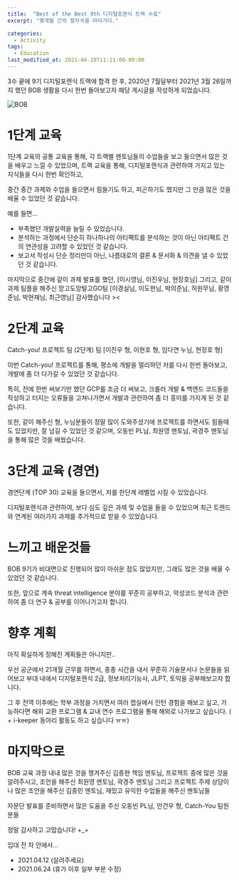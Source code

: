 ```yaml
---
title:  "Best of the Best 9th 디지털포렌식 트랙 수료"
excerpt: "몇개월 간의 발자국을 따라가다."

categories:
  - Activity
tags:
  - Education
last_modified_at: 2021-04-10T11:11:00-09:00
---
```


3수 끝에 9기 디지털포렌식 트랙에 합격 한 후, 2020년 7월달부터 2021년 3월 26일까지 했던 BOB 생활을 다시 한번 돌아보고자 해당 게시글을 작성하게 되었습니다.

![BOB](https://user-images.githubusercontent.com/20013953/129319092-34754880-f260-4282-8789-eac5035c8619.jpg)

# 1단계 교육

1단계 교육의 공통 교육을 통해, 각 트랙별 멘토님들의 수업들을 보고 들으면서 많은 것을 배우고 느낄 수 있었으며, 트랙 교육을 통해, 디지털포렌식과 관련하여 가지고 있는 지식들을 다시 한번 확인하고,

중간 중간 과제와 수업을 들으면서 힘들기도 하고, 피곤하기도 했지만 그 만큼 많은 것을 배울 수 있었던 것 같습니다.

예를 들면...

- 부족했던 개발실력을 늘릴 수 있었습니다.
- 분석하는 과정에서 단순히 하나하나의 아티팩트를 분석하는 것이 아닌 아티팩트 간의 연관성을 고려할 수 있었던 것 같습니다.
- 보고서 작성시 단순 정리만이 아닌, 나름대로의 결론 & 문서화 & 의견을 낼 수 있었던 것 같습니다.

마지막으로 중간에 같이 과제 발표를 했던, [이시영님, 이진우님, 현장호님] 그리고, 같이 과제 팀플을 해주신 망고도망털고GO팀 [이경실님, 이도현님, 박의준님, 허원무님, 황영준님, 박현재님, 최근영님] 감사했습니다 ><

# 2단계 교육

Catch-you! 프로젝트 팀 (2단계) 팀 [이진우 형, 이현호 형, 임다연 누님, 현장호 형]

이번 Catch-you! 프로젝트를 통해, 평소에 개발을 멀리하던 저를 다시 한번 돌아보고, 개발에 좀 더 다가갈 수 있었던 것 같습니다.

특히, 전에 한번 써보기만 했던 GCP를 조금 더 써보고, 크롤러 개발 & 백엔드 코드들을 작성하고 터지는 오류들을 고쳐나가면서 개발과 관련하여 좀 더 흥미를 가지게 된 것 같습니다.

또한, 같이 해주신 형, 누님분들이 정말 많이 도와주셨기에 프로젝트를 하면서도 힘들때도 있었지만, 잘 넘길 수 있었던 것 같으며, 오동빈 PL님, 최원영 멘토님, 곽경주 멘토님을 통해 많은 것을 배웠습니다.

# 3단계 교육 (경연)

경연단계 (TOP 30) 교육을 들으면서, 저를 한단계 레벨업 시킬 수 있었습니다.

디지털포렌식과 관련하여, 보다 심도 깊은 과제 및 수업을 들을 수 있었으며 최근 트렌드와 연계된 여러가지 과제를 추가적으로 받을 수 있었습니다.

# 느끼고 배운것들

BOB 9기가 비대면으로 진행되어 많이 아쉬운 점도 많았지만, 그래도 많은 것을 배울 수 있었던 것 같습니다.

또한, 앞으로 계속 threat intelligence 분야를 꾸준히 공부하고, 악성코드 분석과 관련하여 좀 더 연구 & 공부를 이어나가고자 합니다.

# 향후 계획

아직 확실하게 정해진 계획들은 아니지만..

우선 공군에서 21개월 근무를 하면서, 종종 시간을 내서 꾸준히 기술문서나 논문들을 읽어보고 부대 내에서 디지털포렌식 2급, 정보처리기능사, JLPT, 토익을 공부해보고자 합니다.

그 후 전역 이후에는 학부 과정을 거치면서 여러 랩실에서 인턴 경험을 해보고 싶고, 가능하다면 해외 교환 프로그램 & 교내 연수 프로그램을 통해 해외로 나가보고 싶습니다.  ( + i-keeper 동아리 활동도 하고 싶습니다 ㅠㅠ)

# 마지막으로

BOB 교육 과정 내내 많은 것을 챙겨주신 김종현 책임 멘토님, 프로젝트 중에 많은 것을 알려주시고, 조언을 해주신 최원영 멘토님, 곽경주 멘토님 그리고 프로젝트 주제 상담이나 많은 조언을 해주신 김종민 멘토님, 재밌고 유익한 수업들을 해주신 멘토님들

자문단 발표를 준비하면서 많은 도움을 주신 오동빈 PL님, 안건우 형, Catch-You 팀원분들

정말 감사하고 고맙습니다! +_+

입대 전 차 안에서...

- 2021.04.12 (살려주세요)
- 2021.06.24 (휴가 이후 일부 부분 수정)


